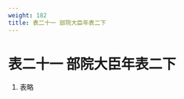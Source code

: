 ```yaml
---
weight: 182
title: 表二十一 部院大臣年表二下
---
```


# 表二十一 部院大臣年表二下

1. <span id="表二十一_部院大臣年表二下-1"></span>
表略
